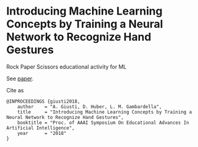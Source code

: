 # Introducing Machine Learning Concepts by Training a Neural Network to Recognize Hand Gestures
Rock Paper Scissors educational activity for ML

See [paper](./EAAI_Paper.pdf).

Cite as

    @INPROCEEDINGS {giusti2018,
        author    = "A. Giusti, D. Huber, L. M. Gambardella",
        title     = "Introducing Machine Learning Concepts by Training a Neural Network to Recognize Hand Gestures",
        booktitle = "Proc. of AAAI Symposium On Educational Advances In Artificial Intelligence",
        year      = "2018"
    }

